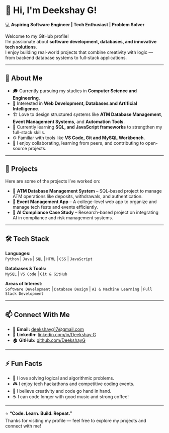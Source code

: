 # 👋 Hi, I'm Deekshay G!

💻 **Aspiring Software Engineer | Tech Enthusiast | Problem Solver**

Welcome to my GitHub profile!  
I’m passionate about **software development, databases, and innovative tech solutions**.  
I enjoy building real-world projects that combine creativity with logic — from backend database systems to full-stack applications.

---

## 🚀 About Me

- 🎓 Currently pursuing my studies in **Computer Science and Engineering**.  
- 🧠 Interested in **Web Development, Databases and Artificial Intelligence**.  
- 🏗️ Love to design structured systems like **ATM Database Management**, **Event Management Systems**, and **Automation Tools**.  
- 🌱 Currently learning **SQL, and JavaScript frameworks** to strengthen my full-stack skills.  
- ⚙️ Familiar with tools like **VS Code, Git and MySQL Workbench**.  
- 💬 I enjoy collaborating, learning from peers, and contributing to open-source projects.

---

## 🧩 Projects

Here are some of the projects I’ve worked on:

- 🏧 **ATM Database Management System** – SQL-based project to manage ATM operations like deposits, withdrawals, and authentication.  
- 📅 **Event Management App** – A college-level web app to organize and manage tech fests and events efficiently.  
- 🤖 **AI Compliance Case Study** – Research-based project on integrating AI in compliance and risk management systems.  

---

## 🛠️ Tech Stack

**Languages:**  
`Python` | `Java` | `SQL` | `HTML` | `CSS` | `JavaScript`

**Databases & Tools:**  
`MySQL` | `VS Code` | `Git & GitHub` 

**Areas of Interest:**  
`Software Development` | `Database Design` | `AI & Machine Learning` | `Full Stack Development`

---

## 📫 Connect With Me

- 📧 **Email:** [deekshayg17@gmail.com](mailto:deekshayg17@gmail.com)  
- 💼 **LinkedIn:** [linkedin.com/in/Deekshay G](DeekshayG)   
- 🏠 **GitHub:** [github.com/DeekshayG](DeekshayG)

---

## ⚡ Fun Facts

- 🧩 I love solving logical and algorithmic problems.  
- 🎮 I enjoy tech hackathons and competitive coding events.  
- 🎨 I believe creativity and code go hand in hand.  
- ☕ I can code longer with good music and strong coffee!

---

⭐ **“Code. Learn. Build. Repeat.”**  
Thanks for visiting my profile — feel free to explore my projects and connect with me!
